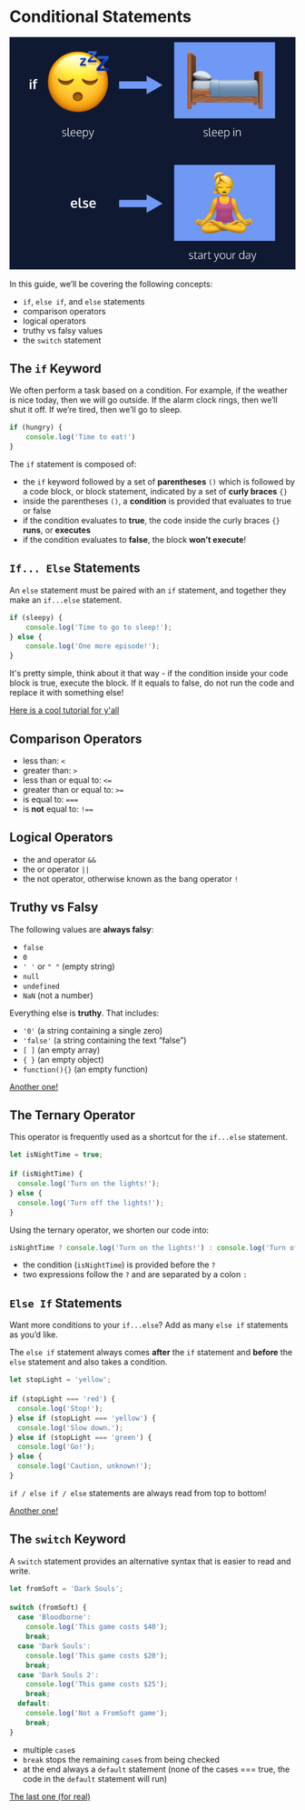 # Conditional Statements
![](cond.png)

In this guide, we’ll be covering the following concepts:
* `if`, `else if`, and `else` statements
* comparison operators
* logical operators
* truthy vs falsy values
* the `switch` statement

## The `if` Keyword
We often perform a task based on a condition. For example, if the weather is nice today, then we will go outside. If the alarm clock rings, then we’ll shut it off. If we’re tired, then we’ll go to sleep.

```js
if (hungry) {
    console.log('Time to eat!')
}
```

The `if` statement is composed of:
* the `if` keyword followed by a set of **parentheses** `()` which is followed by a code block, or block statement, indicated by a set of **curly braces** `{}`
* inside the parentheses `()`, a **condition** is provided that evaluates to true or false
* if the condition evaluates to **true**, the code inside the curly braces `{}` **runs**, or **executes**
* if the condition evaluates to **false**, the block **won’t execute**!

## `If... Else` Statements
An `else` statement must be paired with an `if` statement, and together they make an `if...else` statement.

```js
if (sleepy) {
    console.log('Time to go to sleep!');
} else {
    console.log('One more episode!');
}
```
 It's pretty simple, think about it that way - if the condition inside your code block is true, execute the block. If it equals to false, do not run the code and replace it with something else!

 [Here is a cool tutorial for y'all](https://youtu.be/N4V0FZASK60)

 ## Comparison Operators
* less than: `<`
* greater than: `>`
* less than or equal to: `<=`
* greater than or equal to: `>=`
* is equal to: `===`
* is **not** equal to: `!==`

## Logical Operators
* the and operator `&&`
* the or operator `||`
* the not operator, otherwise known as the bang operator `!`

## Truthy vs Falsy
The following values are **always falsy**:

* `false`
* `0`
* `' '` or `" "` (empty string)
* `null`
* `undefined`
* `NaN` (not a number)

Everything else is **truthy**. That includes:

* `'0'` (a string containing a single zero)
* `'false'` (a string containing the text “false”)
* `[ ]` (an empty array)
* `{ }` (an empty object)
* `function(){}` (an empty function)

[Another one!](https://youtu.be/dQw4w9WgXcQ)

## The Ternary Operator
This operator is frequently used as a shortcut for the `if...else` statement.

```js
let isNightTime = true;

if (isNightTime) {
  console.log('Turn on the lights!');
} else {
  console.log('Turn off the lights!');
}
```
Using the ternary operator, we shorten our code into:

```js
isNightTime ? console.log('Turn on the lights!') : console.log('Turn off the lights!');
```

* the condition (`isNightTime`) is provided before the `?`
* two expressions follow the `?` and are separated by a colon `:`


## `Else If` Statements
Want more conditions to your `if...else`? Add as many `else if` statements as you’d like.

The `else if` statement always comes **after** the `if` statement and **before** the `else` statement and also takes a condition. 

```js
let stopLight = 'yellow';

if (stopLight === 'red') {
  console.log('Stop!');
} else if (stopLight === 'yellow') {
  console.log('Slow down.');
} else if (stopLight === 'green') {
  console.log('Go!');
} else {
  console.log('Caution, unknown!');
}
```
`if / else if / else` statements are always read from top to bottom!

[Another one!](https://youtu.be/ZPpXJ3dk9gE)

## The `switch` Keyword
A `switch` statement provides an alternative syntax that is easier to read and write.

```js
let fromSoft = 'Dark Souls';

switch (fromSoft) {
  case 'Bloodborne':
    console.log('This game costs $40');
    break;
  case 'Dark Souls':
    console.log('This game costs $20');
    break;
  case 'Dark Souls 2':
    console.log('This game costs $25');
    break;
  default:
    console.log('Not a FromSoft game');
    break;
}
```
* multiple `case`s
* `break` stops the remaining `case`s from being checked
* at the end always a `default` statement (none of the cases === true, the code in the `default` statement will run)

[The last one (for real)](https://youtu.be/UeXDAu7SdmY)









 




